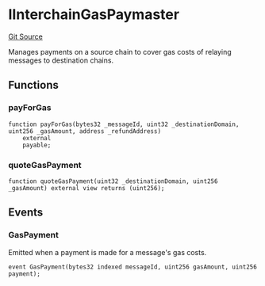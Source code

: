 # IInterchainGasPaymaster
[Git Source](https://github.com/hyperlane-xyz/hyperlane-monorepo/blob/60f321f452052881dce4e22999022e11fc117456/contracts/interfaces/IInterchainGasPaymaster.sol)

Manages payments on a source chain to cover gas costs of relaying
messages to destination chains.


## Functions
### payForGas


```solidity
function payForGas(bytes32 _messageId, uint32 _destinationDomain, uint256 _gasAmount, address _refundAddress)
    external
    payable;
```

### quoteGasPayment


```solidity
function quoteGasPayment(uint32 _destinationDomain, uint256 _gasAmount) external view returns (uint256);
```

## Events
### GasPayment
Emitted when a payment is made for a message's gas costs.


```solidity
event GasPayment(bytes32 indexed messageId, uint256 gasAmount, uint256 payment);
```

